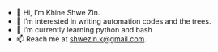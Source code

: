 - 👋 Hi, I’m Khine Shwe Zin.
- 👀 I’m interested in writing automation codes and the trees.
- 🌱 I’m currently learning python and bash
- 📫 Reach me at shwezin.k@gmail.com.

<!---
khine-shwezin/khine-shwezin is a ✨ special ✨ repository because its `README.md` (this file) appears on your GitHub profile.
You can click the Preview link to take a look at your changes.
--->
